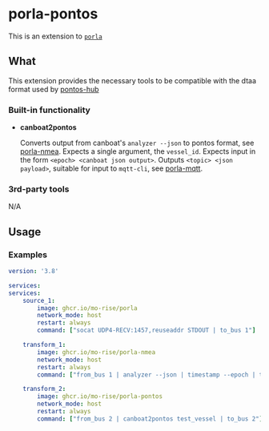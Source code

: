 # porla-pontos
This is an extension to [`porla`](https://github.com/MO-RISE/porla)

## What

This extension provides the necessary tools to be compatible with the dtaa format used by [pontos-hub](https://github.com/MO-RISE/pontos-hub)

### Built-in functionality

* **canboat2pontos**

  Converts output from canboat's `analyzer --json` to pontos format, see [porla-nmea](https://github.com/MO-RISE/porla-nmea). Expects a single argument, the `vessel_id`. Expects input in the form `<epoch> <canboat json output>`. Outputs `<topic> <json payload>`, suitable for input to `mqtt-cli`, see [porla-mqtt](https://github.com/MO-RISE/porla-mqtt).

### 3rd-party tools

N/A

## Usage

### Examples
```yaml
version: '3.8'

services:
services:
    source_1:
        image: ghcr.io/mo-rise/porla
        network_mode: host
        restart: always
        command: ["socat UDP4-RECV:1457,reuseaddr STDOUT | to_bus 1"]

    transform_1:
        image: ghcr.io/mo-rise/porla-nmea
        network_mode: host
        restart: always
        command: ["from_bus 1 | analyzer --json | timestamp --epoch | to_bus 2"]

    transform_2:
        image: ghcr.io/mo-rise/porla-pontos
        network_mode: host
        restart: always
        command: ["from_bus 2 | canboat2pontos test_vessel | to_bus 2"]

```
